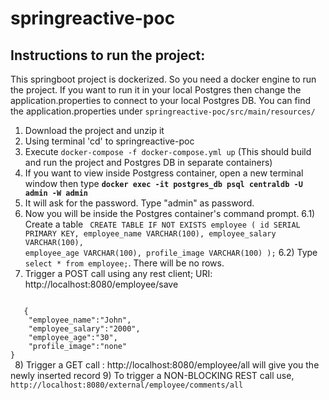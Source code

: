 # springreactive-poc
<H2><b>Instructions to run the project:</b></H2>
This springboot project is dockerized. So you need a docker engine to run the project.
If you want to run it in your local Postgres then change the application.properties to connect to your local Postgres DB.
You can find the application.properties under <code>springreactive-poc/src/main/resources/</code>

 1) Download the project and unzip it
 2) Using terminal 'cd' to springreactive-poc
 3) Execute <code>docker-compose -f docker-compose.yml up</code> (This should build and run the project and Postgres DB in separate containers)
 4) If you want to view inside Postgress container, open a new terminal window then type 
 <b><code>docker exec -it postgres_db psql centraldb -U admin -W admin</code></b>
 5) It will ask for the password. Type "admin" as password.
 6) Now you will be inside the Postgres container's command prompt. 
    6.1) Create a table <code>
    CREATE TABLE IF NOT EXISTS employee (
        id SERIAL PRIMARY KEY,
        employee_name VARCHAR(100),
        employee_salary VARCHAR(100),
        employee_age VARCHAR(100),
        profile_image VARCHAR(100)
       );</code>
    6.2) Type <code>select * from employee;</code>. There will be no rows.
 7) Trigger a POST call using any rest client;
 URI: http://localhost:8080/employee/save <br>
 <code>
   {
	"employee_name":"John",
    "employee_salary":"2000",
    "employee_age":"30",
    "profile_image":"none"
}
 </code>
 8) Trigger a GET call : http://localhost:8080/employee/all will give you the newly inserted record
 9) To trigger a NON-BLOCKING REST call use, <code>http://localhost:8080/external/employee/comments/all</code>
 